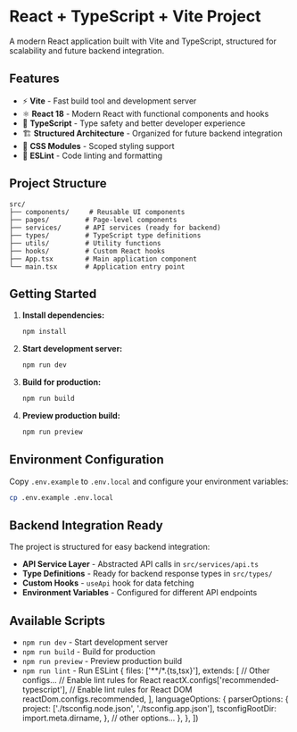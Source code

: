 # React + TypeScript + Vite Project

A modern React application built with Vite and TypeScript, structured for scalability and future backend integration.

## Features

- ⚡ **Vite** - Fast build tool and development server
- ⚛️ **React 18** - Modern React with functional components and hooks
- 🔷 **TypeScript** - Type safety and better developer experience
- 🏗️ **Structured Architecture** - Organized for future backend integration
- 🎨 **CSS Modules** - Scoped styling support
- 🔧 **ESLint** - Code linting and formatting

## Project Structure

```
src/
├── components/     # Reusable UI components
├── pages/         # Page-level components
├── services/      # API services (ready for backend)
├── types/         # TypeScript type definitions
├── utils/         # Utility functions
├── hooks/         # Custom React hooks
├── App.tsx        # Main application component
└── main.tsx       # Application entry point
```

## Getting Started

1. **Install dependencies:**
   ```bash
   npm install
   ```

2. **Start development server:**
   ```bash
   npm run dev
   ```

3. **Build for production:**
   ```bash
   npm run build
   ```

4. **Preview production build:**
   ```bash
   npm run preview
   ```

## Environment Configuration

Copy `.env.example` to `.env.local` and configure your environment variables:

```bash
cp .env.example .env.local
```

## Backend Integration Ready

The project is structured for easy backend integration:

- **API Service Layer** - Abstracted API calls in `src/services/api.ts`
- **Type Definitions** - Ready for backend response types in `src/types/`
- **Custom Hooks** - `useApi` hook for data fetching
- **Environment Variables** - Configured for different API endpoints

## Available Scripts

- `npm run dev` - Start development server
- `npm run build` - Build for production
- `npm run preview` - Preview production build
- `npm run lint` - Run ESLint
  {
    files: ['**/*.{ts,tsx}'],
    extends: [
      // Other configs...
      // Enable lint rules for React
      reactX.configs['recommended-typescript'],
      // Enable lint rules for React DOM
      reactDom.configs.recommended,
    ],
    languageOptions: {
      parserOptions: {
        project: ['./tsconfig.node.json', './tsconfig.app.json'],
        tsconfigRootDir: import.meta.dirname,
      },
      // other options...
    },
  },
])
```
